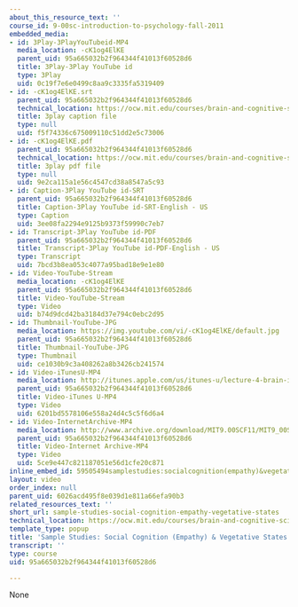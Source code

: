 ```yaml
---
about_this_resource_text: ''
course_id: 9-00sc-introduction-to-psychology-fall-2011
embedded_media:
- id: 3Play-3PlayYouTubeid-MP4
  media_location: -cK1og4ElKE
  parent_uid: 95a665032b2f964344f41013f60528d6
  title: 3Play-3Play YouTube id
  type: 3Play
  uid: 0c19f7e6e0499c8aa9c3335fa5319409
- id: -cK1og4ElKE.srt
  parent_uid: 95a665032b2f964344f41013f60528d6
  technical_location: https://ocw.mit.edu/courses/brain-and-cognitive-sciences/9-00sc-introduction-to-psychology-fall-2011/brain-ii/sample-studies-social-cognition-empathy-vegetative-states/-cK1og4ElKE.srt
  title: 3play caption file
  type: null
  uid: f5f74336c675009110c51dd2e5c73006
- id: -cK1og4ElKE.pdf
  parent_uid: 95a665032b2f964344f41013f60528d6
  technical_location: https://ocw.mit.edu/courses/brain-and-cognitive-sciences/9-00sc-introduction-to-psychology-fall-2011/brain-ii/sample-studies-social-cognition-empathy-vegetative-states/-cK1og4ElKE.pdf
  title: 3play pdf file
  type: null
  uid: 9e2ca115a1e56c4547cd38a8547a5c93
- id: Caption-3Play YouTube id-SRT
  parent_uid: 95a665032b2f964344f41013f60528d6
  title: Caption-3Play YouTube id-SRT-English - US
  type: Caption
  uid: 3ee08fa2294e9125b9373f59990c7eb7
- id: Transcript-3Play YouTube id-PDF
  parent_uid: 95a665032b2f964344f41013f60528d6
  title: Transcript-3Play YouTube id-PDF-English - US
  type: Transcript
  uid: 7bcd3b8ea053c4077a95bad18e9e1e80
- id: Video-YouTube-Stream
  media_location: -cK1og4ElKE
  parent_uid: 95a665032b2f964344f41013f60528d6
  title: Video-YouTube-Stream
  type: Video
  uid: b74d9dcd42ba3184d37e794c0ebc2d95
- id: Thumbnail-YouTube-JPG
  media_location: https://img.youtube.com/vi/-cK1og4ElKE/default.jpg
  parent_uid: 95a665032b2f964344f41013f60528d6
  title: Thumbnail-YouTube-JPG
  type: Thumbnail
  uid: ce1030b9c3a408262a8b3426cb241574
- id: Video-iTunesU-MP4
  media_location: http://itunes.apple.com/us/itunes-u/lecture-4-brain-ii-methods/id501335817?i=110362866
  parent_uid: 95a665032b2f964344f41013f60528d6
  title: Video-iTunes U-MP4
  type: Video
  uid: 6201bd5578106e558a24d4c5c5f6d6a4
- id: Video-InternetArchive-MP4
  media_location: http://www.archive.org/download/MIT9.00SCF11/MIT9_00SCF11_lec04_300k.mp4
  parent_uid: 95a665032b2f964344f41013f60528d6
  title: Video-Internet Archive-MP4
  type: Video
  uid: 5ce9e447c821187051e56d1cfe20c871
inline_embed_id: 59505494samplestudies:socialcognition(empathy)&vegetativestates91651945
layout: video
order_index: null
parent_uid: 6026acd495f8e039d1e811a66efa90b3
related_resources_text: ''
short_url: sample-studies-social-cognition-empathy-vegetative-states
technical_location: https://ocw.mit.edu/courses/brain-and-cognitive-sciences/9-00sc-introduction-to-psychology-fall-2011/brain-ii/sample-studies-social-cognition-empathy-vegetative-states
template_type: popup
title: 'Sample Studies: Social Cognition (Empathy) & Vegetative States'
transcript: ''
type: course
uid: 95a665032b2f964344f41013f60528d6

---
```

None